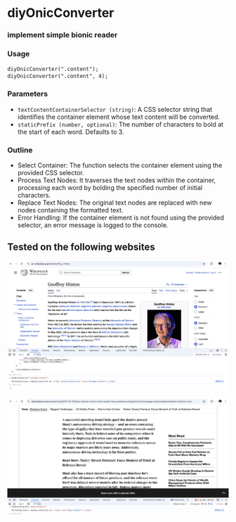 # diyOnicConverter

### implement simple bionic reader

### Usage

```
diyOnicConverter(".content");
diyOnicConverter(".content", 4);
```

### Parameters

- `textContentContainerSelector (string)`: A CSS selector string that identifies the container element whose text content will be converted.
- `staticPrefix (number, optional)`: The number of characters to bold at the start of each word. Defaults to 3.


### Outline

- Select Container: The function selects the container element using the provided CSS selector.
- Process Text Nodes: It traverses the text nodes within the container, processing each word by bolding the specified number of initial characters.
- Replace Text Nodes: The original text nodes are replaced with new nodes containing the formatted text.
- Error Handling: If the container element is not found using the provided selector, an error message is logged to the console.

## Tested on the following websites


![Wikipedia screenshot](screenshots/wikipedia-screenshot.png)

![Bloomberg screenshot](screenshots/bloomberg-screenshot.png)
